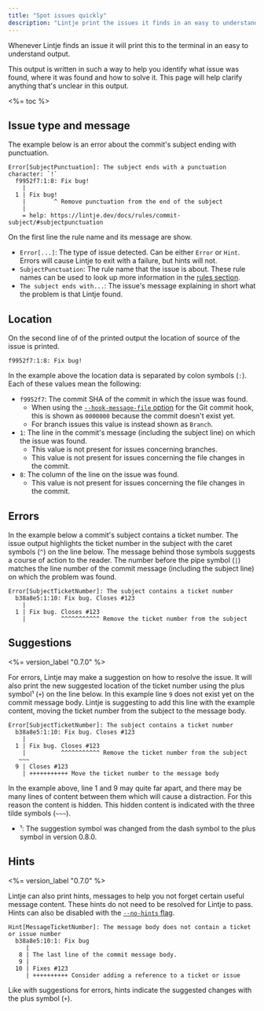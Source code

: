 ```yaml
---
title: "Spot issues quickly"
description: "Lintje print the issues it finds in an easy to understand output. Learn more about this output and how you can find the source of the issue quickly."
---
```


Whenever Lintje finds an issue it will print this to the terminal in an easy to understand output.

This output is written in such a way to help you identify what issue was found, where it was found and how to solve it. This page will help clarify anything that's unclear in this output.

<%= toc %>

## Issue type and message

The example below is an error about the commit's subject ending with punctuation.

```
Error[SubjectPunctuation]: The subject ends with a punctuation character: `!`
  f9952f7:1:8: Fix bug!
    |
  1 | Fix bug!
    |        ^ Remove punctuation from the end of the subject
    |
    = help: https://lintje.dev/docs/rules/commit-subject/#subjectpunctuation
```

On the first line the rule name and its message are show.

- `Error[...]`: The type of issue detected. Can be either `Error` or `Hint`. Errors will cause Lintje to exit with a failure, but hints will not.
- `SubjectPunctuation`: The rule name that the issue is about. These rule names can be used to look up more information in the [rules section](/docs/rules/).
- `The subject ends with...`: The issue's message explaining in short what the problem is that Lintje found.

## Location

On the second line of of the printed output the location of source of the issue is printed.

```
f9952f7:1:8: Fix bug!
```

In the example above the location data is separated by colon symbols (`:`). Each of these values mean the following:

- `f9952f7`: The commit SHA of the commit in which the issue was found.
    - When using the [`--hook-message-file` option](/docs/usage/#commit-message-file-validation) for the Git commit hook, this is shown as `0000000` because the commit doesn't exist yet.
    - For branch issues this value is instead shown as `Branch`.
- `1`: The line in the commit's message (including the subject line) on which the issue was found.
    - This value is not present for issues concerning branches.
    - This value is not present for issues concerning the file changes in the commit.
- `8`: The column of the line on the issue was found.
    - This value is not present for issues concerning the file changes in the commit.

## Errors

In the example below a commit's subject contains a ticket number. The issue output highlights the ticket number in the subject with the caret symbols (`^`) on the line below. The message behind those symbols suggests a course of action to the reader. The number before the pipe symbol (`|`) matches the line number of the commit message (including the subject line) on which the problem was found.

```
Error[SubjectTicketNumber]: The subject contains a ticket number
  b38a8e5:1:10: Fix bug. Closes #123
    |
  1 | Fix bug. Closes #123
    |          ^^^^^^^^^^^ Remove the ticket number from the subject
```

## Suggestions

<%= version_label "0.7.0" %>

For errors, Lintje may make a suggestion on how to resolve the issue. It will also print the new suggested location of the ticket number using the plus symbol¹ (`+`) on the line below. In this example line `9` does not exist yet on the commit message body. Lintje is suggesting to add this line with the example content, moving the ticket number from the subject to the message body.

```
Error[SubjectTicketNumber]: The subject contains a ticket number
  b38a8e5:1:10: Fix bug. Closes #123
    |
  1 | Fix bug. Closes #123
    |          ^^^^^^^^^^^ Remove the ticket number from the subject
   ~~~
  9 | Closes #123
    | +++++++++++ Move the ticket number to the message body
```

In the example above, line 1 and 9 may quite far apart, and there may be many lines of content between them which will cause a distraction. For this reason the content is hidden. This hidden content is indicated with the three tilde symbols (`~~~`).

- ¹: The suggestion symbol was changed from the dash symbol to the plus symbol in version 0.8.0.

## Hints

<%= version_label "0.7.0" %>

Lintje can also print hints, messages to help you not forget certain useful message content. These hints do not need to be resolved for Lintje to pass. Hints can also be disabled with the [`--no-hints` flag](/docs/usage/#hints).

```
Hint[MessageTicketNumber]: The message body does not contain a ticket or issue number
  b38a8e5:10:1: Fix bug
     |
   8 | The last line of the commit message body.
   9 |
  10 | Fixes #123
     | ++++++++++ Consider adding a reference to a ticket or issue
```

Like with suggestions for errors, hints indicate the suggested changes with the plus symbol (`+`).

